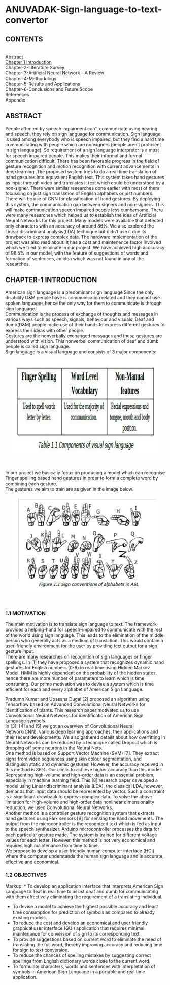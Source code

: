 # ANUVADAK-Sign-language-to-text-convertor
## CONTENTS 
<br>[Abstract ](https://github.com/Arjun-Narula/Anuvadak-Sign-language-to-text-convertor/blob/main/README.md#abstract)
<br>[Chapter 1 Introduction](https://github.com/Arjun-Narula/Anuvadak-Sign-language-to-text-convertor/blob/main/README.md#chapter-1-introduction)
<br>Chapter-2-Literature Survey 
<br>Chapter-3-Artificial Neural Network – A Review 
<br>Chapter-4-Methodology 
<br>Chapter-5-Results and Applications 
<br>Chapter-6-Conclusions and Future Scope 
<br>References 
<br>Appendix

## ABSTRACT
People affected by speech impairment can't communicate using hearing
and speech, they rely on sign language for communication. Sign
language is used among everybody who is speech impaired, but they
find a hard time communicating with people which are nonsigners
(people aren’t proficient in sign language). So requirement of a sign
language interpreter is a must for speech impaired people. This makes
their informal and formal communication difficult. There has been
favorable progress in the field of gesture recognition and motion
recognition with current advancements in deep learning. The proposed
system tries to do a real time translation of hand gestures into equivalent
English text. This system takes hand gestures as input through video
and translates it text which could be understood by a non-signer. There
were similar researches done earlier with most of them focussing on just
sign translation of English alphabets or just numbers. There will be use
of CNN for classification of hand gestures. By deploying this system, the
communication gap between signers and non-signers. This will make
communication speech impaired people less cumbersome. There were
many researches which helped us to establish the idea of Artificial
Neural Networks for this project. Many models were available that
detected only characters with an accuracy of around 86%. We also
explored the Linear discriminant analysis(LDA) technique but didn’t use
it due its drawback to express complex data. The hardware
implementation of the project was also read about. It has a cost and
maintenence factor involved which we tried to eliminate in our project.
We have achieved high acccuracy of 96.5% in our model, with the
feature of suggestions of words and formation of sentences, an idea
which was not found in any of the researches.

## CHAPTER-1 INTRODUCTION
American sign language is a predominant sign language Since the
only disability D&M people have is communication related and they
cannot use spoken languages hence the only way for them to
communicate is through sign language.<br />
Communication is the process of exchange of thoughts and
messages in various ways such as speech, signals, behaviour and
visuals. Deaf and dumb(D&M) people make use of their hands to
express different gestures to express their ideas with other people.<br />
Gestures are the nonverbally exchanged messages and these
gestures are understood with vision. This nonverbal communication
of deaf and dumb people is called sign language.<br />
Sign language is a visual language and consists of 3 major
components:<br />
<p align="center">
  <img width="460" height="300" src="https://github.com/Arjun-Narula/Anuvadak-Sign-language-to-text-convertor/blob/main/Images/Table1.1%20Components%20of%20visual%20sign%20language.JPG">
</p><br />


In our project we basically focus on producing a model which can
recognise Finger spelling based hand gestures in order to form a
complete word by combining each gesture.<br />
The gestures we aim to train are as given in the image below.<br />
<p align="center">
  <img width="460" height="300" src="https://github.com/Arjun-Narula/Anuvadak-Sign-language-to-text-convertor/blob/main/Images/Figure%201.1%20Sign%20conventions%20of%20alphabets%20in%20ASL.JPG">
 </p><br /> 
  



### 1.1 MOTIVATION
The main motivation is to translate sign language to text. The
framework provides a helping-hand for speech-impaired to
communicate with the rest of the world using sign language. This
leads to the elimination of the middle person who generally acts as a
medium of translation. This would contain a user-friendly environment
for the user by providing text output for a sign gesture input.<br />
There are many researches on recognition of sign languages or
finger spellings. In [1] they have proposed a system that recognizes
dynamic hand gestures for English numbers (0-9) in real-time using
Hidden Markov Model. HMM is highly dependent on the probability of
the hidden states, hence there are more number of parameters to
learn which is time consuming. Our prime motivation was to devise a
system which is time efficient for each and every alphabet of
American Sign Language.<br />

Pradumn Kumar and Upasana Dugal [2] proposed an algorithm using
Tensorflow based on Advanced Convolutional Neural Networks for
identification of plants. This research paper motivated us to use
Convolutional Neural Networks for identification of American Sign
Language symbols.<br />
In [3], [4] and [5] we got an overview of Convolutional Neural
Network(CNN), various deep learning approaches, their applications
and their recent developments. We also gathered details about how
overfitting in Neural Networks can be reduced by a technique called
Dropout which is dropping off some neurons in the Neural Nets.<br />
One method is based on Support Vector Machine (SVM) [7]. They
extract signs from video sequences using skin colour segmentation,
and distinguish static and dynamic gestures. However, the accuracy
received in this method is 86%. Our aim is to achieve higher
accuracy than this model.<br />
Representing high-volume and high-order data is an essential
problem, especially in machine learning field. This [8] research paper
developed a model using Linear discriminant analysis (LDA), the
classical LDA, however, demands that input data should be
represented by vector. Such a constraint is a significant drawback to
express complex data. To solve the above limitation for high-volume
and high-order data nonlinear dimensionality reduction, we used
Convolutional Neural Networks.<br />
Another method is a controller gesture recognition system that
extracts hand gestures using Flex sensors [9] for sensing the hand
movements. The output from the microcontroller is the recognized
text which is fed as input to the speech synthesizer. Arduino
microcontroller processes the data for each particular gesture made.
The system is trained for different voltage values for each letter.
However, this method is not very economical and requires high
maintenance from time to time.<br />
We propose to develop a user friendly human computer interface
(HCI) where the computer understands the human sign language and
is accurate, effective and economical.<br />

### 1.2 OBJECTIVES
Markup: * To develop an application interface that interprets American Sign
  Language to Text in real time to assist deaf and dumb for
  communicating with them effectively eliminating the requirement of a
  translating individual.<br />
* To devise a model to achieve the highest possible accuracy and least
  time consumption for prediction of symbols as compared to already
  existing models.<br />
* To reduce the cost and develop an economical and user friendly
  graphical user interface (GUI) application that requires minimal
  maintenance for conversion of sign to its corresponding text.<br />
* To provide suggestions based on current word to eliminate the need
  of translating the full word, thereby improving accuracy and reducing
  time for sign to text conversion.<br />
* To reduce the chances of spelling mistakes by suggesting correct
  spellings from English dictionary words close to the current word.
* To formulate characters, words and sentences with interpretation of
  symbols in American Sign Language in a portable and real time
  application.<br />

